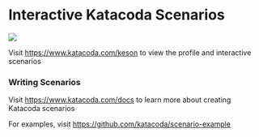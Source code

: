 # Interactive Katacoda Scenarios

[![](http://shields.katacoda.com/katacoda/keson/count.svg)](https://www.katacoda.com/keson "Get your profile on Katacoda.com")

Visit https://www.katacoda.com/keson to view the profile and interactive scenarios

### Writing Scenarios
Visit https://www.katacoda.com/docs to learn more about creating Katacoda scenarios

For examples, visit https://github.com/katacoda/scenario-example
